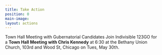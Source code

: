 ```yaml
---
title: Take Action
position: 0
main-image: 
layout: actions
---
```


Town Hall Meeting with Gubernatorial Candidates
Join Indivisible 123GO for a **Town Hall Meeting with Chris Kennedy** at 6:30 at the Bethany Union Church, 103rd and Wood St, Chicago on Tues, May 30th.  

